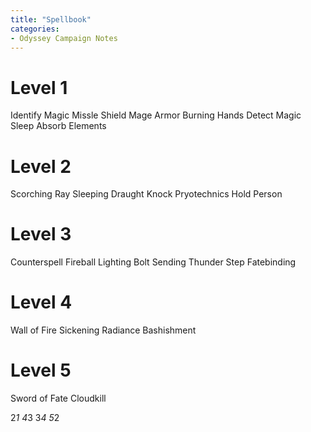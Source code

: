 ```yaml
---
title: "Spellbook"
categories:
- Odyssey Campaign Notes
---
```

# Level 1
Identify
Magic Missle
Shield
Mage Armor
Burning Hands
Detect Magic
Sleep
Absorb Elements

# Level 2
Scorching Ray
Sleeping Draught
Knock
Pryotechnics
Hold Person

# Level 3
Counterspell
Fireball
Lighting Bolt
Sending
Thunder Step
Fatebinding

# Level 4
Wall of Fire
Sickening Radiance
Bashishment

# Level 5
Sword of Fate
Cloudkill

2*1
4*3
3*4
5*2
